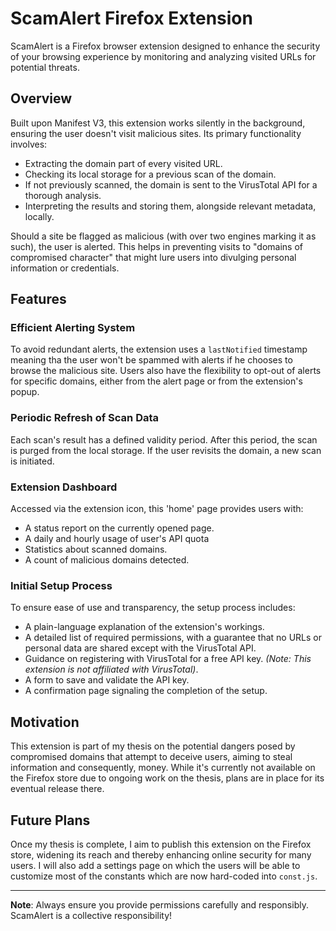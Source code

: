 # ScamAlert Firefox Extension

ScamAlert is a Firefox browser extension designed to enhance the security of your browsing experience by monitoring and analyzing visited URLs for potential threats.

## Overview

Built upon Manifest V3, this extension works silently in the background, ensuring the user doesn't visit malicious sites. Its primary functionality involves:
- Extracting the domain part of every visited URL.
- Checking its local storage for a previous scan of the domain.
- If not previously scanned, the domain is sent to the VirusTotal API for a thorough analysis.
- Interpreting the results and storing them, alongside relevant metadata, locally.

Should a site be flagged as malicious (with over two engines marking it as such), the user is alerted. This helps in preventing visits to "domains of compromised character" that might lure users into divulging personal information or credentials.

## Features

### Efficient Alerting System
To avoid redundant alerts, the extension uses a `lastNotified` timestamp meaning tha the user won't be spammed with alerts if he chooses to browse the malicious site. Users also have the flexibility to opt-out of alerts for specific domains, either from the alert page or from the extension's popup.

### Periodic Refresh of Scan Data
Each scan's result has a defined validity period. After this period, the scan is purged from the local storage. If the user revisits the domain, a new scan is initiated.

### Extension Dashboard
Accessed via the extension icon, this 'home' page provides users with:
- A status report on the currently opened page.
- A daily and hourly usage of user's API quota
- Statistics about scanned domains.
- A count of malicious domains detected.

### Initial Setup Process
To ensure ease of use and transparency, the setup process includes:
- A plain-language explanation of the extension's workings.
- A detailed list of required permissions, with a guarantee that no URLs or personal data are shared except with the VirusTotal API.
- Guidance on registering with VirusTotal for a free API key. *(Note: This extension is not affiliated with VirusTotal)*.
- A form to save and validate the API key.
- A confirmation page signaling the completion of the setup.

## Motivation

This extension is part of my thesis on the potential dangers posed by compromised domains that attempt to deceive users, aiming to steal information and consequently, money. While it's currently not available on the Firefox store due to ongoing work on the thesis, plans are in place for its eventual release there.

## Future Plans

Once my thesis is complete, I aim to publish this extension on the Firefox store, widening its reach and thereby enhancing online security for many users. I will also add a settings page on which the users will be able to customize most of the constants which are now hard-coded into `const.js`.

---

**Note**: Always ensure you provide permissions carefully and responsibly. ScamAlert is a collective responsibility!

